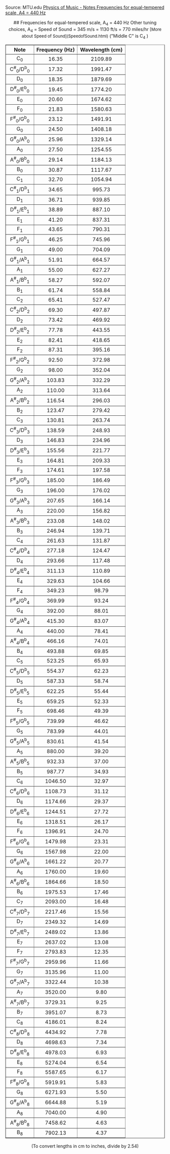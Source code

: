 Source: MTU.edu [Physics of Music - Notes Frequencies for equal-tempered scale, A4 = 440 Hz](https://pages.mtu.edu/~suits/notefreqs.html)
<center>
## Frequencies for equal-tempered scale, A<sub>4</sub> = 440 Hz
Other tuning choices, A<sub>4</sub> =
Speed of Sound = 345 m/s = 1130 ft/s = 770 miles/hr
<font size="-1">[More about Speed of Sound](SpeedofSound.html)</font>
("Middle C" is C<sub>4</sub> )
<center>
<table border="">
<tbody>
<tr>
<th>Note</th>
<th>Frequency (Hz)</th>
<th>Wavelength (cm)</th>
</tr>
<tr>
<td align="center">C<sub>0</sub></td>
<td align="center">16.35</td>
<td align="center">2109.89</td>
</tr>
<tr>
<td align="center"> C<sup>#</sup><sub>0</sub>/D<sup>b</sup><sub>0</sub> </td>
<td align="center">17.32</td>
<td align="center">1991.47</td>
</tr>
<tr>
<td align="center">D<sub>0</sub></td>
<td align="center">18.35</td>
<td align="center">1879.69</td>
</tr>
<tr>
<td align="center"> D<sup>#</sup><sub>0</sub>/E<sup>b</sup><sub>0</sub> </td>
<td align="center">19.45</td>
<td align="center">1774.20</td>
</tr>
<tr>
<td align="center">E<sub>0</sub></td>
<td align="center">20.60</td>
<td align="center">1674.62</td>
</tr>
<tr>
<td align="center">F<sub>0</sub></td>
<td align="center">21.83</td>
<td align="center">1580.63</td>
</tr>
<tr>
<td align="center"> F<sup>#</sup><sub>0</sub>/G<sup>b</sup><sub>0</sub> </td>
<td align="center">23.12</td>
<td align="center">1491.91</td>
</tr>
<tr>
<td align="center">G<sub>0</sub></td>
<td align="center">24.50</td>
<td align="center">1408.18</td>
</tr>
<tr>
<td align="center"> G<sup>#</sup><sub>0</sub>/A<sup>b</sup><sub>0</sub> </td>
<td align="center">25.96</td>
<td align="center">1329.14</td>
</tr>
<tr>
<td align="center">A<sub>0</sub></td>
<td align="center">27.50</td>
<td align="center">1254.55</td>
</tr>
<tr>
<td align="center"> A<sup>#</sup><sub>0</sub>/B<sup>b</sup><sub>0</sub> </td>
<td align="center">29.14</td>
<td align="center">1184.13</td>
</tr>
<tr>
<td align="center">B<sub>0</sub></td>
<td align="center">30.87</td>
<td align="center">1117.67</td>
</tr>
<tr>
<td align="center">C<sub>1</sub></td>
<td align="center">32.70</td>
<td align="center">1054.94</td>
</tr>
<tr>
<td align="center"> C<sup>#</sup><sub>1</sub>/D<sup>b</sup><sub>1</sub> </td>
<td align="center">34.65</td>
<td align="center">995.73</td>
</tr>
<tr>
<td align="center">D<sub>1</sub></td>
<td align="center">36.71</td>
<td align="center">939.85</td>
</tr>
<tr>
<td align="center"> D<sup>#</sup><sub>1</sub>/E<sup>b</sup><sub>1</sub> </td>
<td align="center">38.89</td>
<td align="center">887.10</td>
</tr>
<tr>
<td align="center">E<sub>1</sub></td>
<td align="center">41.20</td>
<td align="center">837.31</td>
</tr>
<tr>
<td align="center">F<sub>1</sub></td>
<td align="center">43.65</td>
<td align="center">790.31</td>
</tr>
<tr>
<td align="center"> F<sup>#</sup><sub>1</sub>/G<sup>b</sup><sub>1</sub> </td>
<td align="center">46.25</td>
<td align="center">745.96</td>
</tr>
<tr>
<td align="center">G<sub>1</sub></td>
<td align="center">49.00</td>
<td align="center">704.09</td>
</tr>
<tr>
<td align="center"> G<sup>#</sup><sub>1</sub>/A<sup>b</sup><sub>1</sub> </td>
<td align="center">51.91</td>
<td align="center">664.57</td>
</tr>
<tr>
<td align="center">A<sub>1</sub></td>
<td align="center">55.00</td>
<td align="center">627.27</td>
</tr>
<tr>
<td align="center"> A<sup>#</sup><sub>1</sub>/B<sup>b</sup><sub>1</sub> </td>
<td align="center">58.27</td>
<td align="center">592.07</td>
</tr>
<tr>
<td align="center">B<sub>1</sub></td>
<td align="center">61.74</td>
<td align="center">558.84</td>
</tr>
<tr>
<td align="center">C<sub>2</sub></td>
<td align="center">65.41</td>
<td align="center">527.47</td>
</tr>
<tr>
<td align="center"> C<sup>#</sup><sub>2</sub>/D<sup>b</sup><sub>2</sub> </td>
<td align="center">69.30</td>
<td align="center">497.87</td>
</tr>
<tr>
<td align="center">D<sub>2</sub></td>
<td align="center">73.42</td>
<td align="center">469.92</td>
</tr>
<tr>
<td align="center"> D<sup>#</sup><sub>2</sub>/E<sup>b</sup><sub>2</sub> </td>
<td align="center">77.78</td>
<td align="center">443.55</td>
</tr>
<tr>
<td align="center">E<sub>2</sub></td>
<td align="center">82.41</td>
<td align="center">418.65</td>
</tr>
<tr>
<td align="center">F<sub>2</sub></td>
<td align="center">87.31</td>
<td align="center">395.16</td>
</tr>
<tr>
<td align="center"> F<sup>#</sup><sub>2</sub>/G<sup>b</sup><sub>2</sub> </td>
<td align="center">92.50</td>
<td align="center">372.98</td>
</tr>
<tr>
<td align="center">G<sub>2</sub></td>
<td align="center">98.00</td>
<td align="center">352.04</td>
</tr>
<tr>
<td align="center"> G<sup>#</sup><sub>2</sub>/A<sup>b</sup><sub>2</sub> </td>
<td align="center">103.83</td>
<td align="center">332.29</td>
</tr>
<tr>
<td align="center">A<sub>2</sub></td>
<td align="center">110.00</td>
<td align="center">313.64</td>
</tr>
<tr>
<td align="center"> A<sup>#</sup><sub>2</sub>/B<sup>b</sup><sub>2</sub> </td>
<td align="center">116.54</td>
<td align="center">296.03</td>
</tr>
<tr>
<td align="center">B<sub>2</sub></td>
<td align="center">123.47</td>
<td align="center">279.42</td>
</tr>
<tr>
<td align="center">C<sub>3</sub></td>
<td align="center">130.81</td>
<td align="center">263.74</td>
</tr>
<tr>
<td align="center"> C<sup>#</sup><sub>3</sub>/D<sup>b</sup><sub>3</sub> </td>
<td align="center">138.59</td>
<td align="center">248.93</td>
</tr>
<tr>
<td align="center">D<sub>3</sub></td>
<td align="center">146.83</td>
<td align="center">234.96</td>
</tr>
<tr>
<td align="center"> D<sup>#</sup><sub>3</sub>/E<sup>b</sup><sub>3</sub> </td>
<td align="center">155.56</td>
<td align="center">221.77</td>
</tr>
<tr>
<td align="center">E<sub>3</sub></td>
<td align="center">164.81</td>
<td align="center">209.33</td>
</tr>
<tr>
<td align="center">F<sub>3</sub></td>
<td align="center">174.61</td>
<td align="center">197.58</td>
</tr>
<tr>
<td align="center"> F<sup>#</sup><sub>3</sub>/G<sup>b</sup><sub>3</sub> </td>
<td align="center">185.00</td>
<td align="center">186.49</td>
</tr>
<tr>
<td align="center">G<sub>3</sub></td>
<td align="center">196.00</td>
<td align="center">176.02</td>
</tr>
<tr>
<td align="center"> G<sup>#</sup><sub>3</sub>/A<sup>b</sup><sub>3</sub> </td>
<td align="center">207.65</td>
<td align="center">166.14</td>
</tr>
<tr>
<td align="center">A<sub>3</sub></td>
<td align="center">220.00</td>
<td align="center">156.82</td>
</tr>
<tr>
<td align="center"> A<sup>#</sup><sub>3</sub>/B<sup>b</sup><sub>3</sub> </td>
<td align="center">233.08</td>
<td align="center">148.02</td>
</tr>
<tr>
<td align="center">B<sub>3</sub></td>
<td align="center">246.94</td>
<td align="center">139.71</td>
</tr>
<tr>
<td align="center">C<sub>4</sub></td>
<td align="center">261.63</td>
<td align="center">131.87</td>
</tr>
<tr>
<td align="center"> C<sup>#</sup><sub>4</sub>/D<sup>b</sup><sub>4</sub> </td>
<td align="center">277.18</td>
<td align="center">124.47</td>
</tr>
<tr>
<td align="center">D<sub>4</sub></td>
<td align="center">293.66</td>
<td align="center">117.48</td>
</tr>
<tr>
<td align="center"> D<sup>#</sup><sub>4</sub>/E<sup>b</sup><sub>4</sub> </td>
<td align="center">311.13</td>
<td align="center">110.89</td>
</tr>
<tr>
<td align="center">E<sub>4</sub></td>
<td align="center">329.63</td>
<td align="center">104.66</td>
</tr>
<tr>
<td align="center">F<sub>4</sub></td>
<td align="center">349.23</td>
<td align="center">98.79</td>
</tr>
<tr>
<td align="center"> F<sup>#</sup><sub>4</sub>/G<sup>b</sup><sub>4</sub> </td>
<td align="center">369.99</td>
<td align="center">93.24</td>
</tr>
<tr>
<td align="center">G<sub>4</sub></td>
<td align="center">392.00</td>
<td align="center">88.01</td>
</tr>
<tr>
<td align="center"> G<sup>#</sup><sub>4</sub>/A<sup>b</sup><sub>4</sub> </td>
<td align="center">415.30</td>
<td align="center">83.07</td>
</tr>
<tr>
<td align="center">A<sub>4</sub></td>
<td align="center">440.00</td>
<td align="center">78.41</td>
</tr>
<tr>
<td align="center"> A<sup>#</sup><sub>4</sub>/B<sup>b</sup><sub>4</sub> </td>
<td align="center">466.16</td>
<td align="center">74.01</td>
</tr>
<tr>
<td align="center">B<sub>4</sub></td>
<td align="center">493.88</td>
<td align="center">69.85</td>
</tr>
<tr>
<td align="center">C<sub>5</sub></td>
<td align="center">523.25</td>
<td align="center">65.93</td>
</tr>
<tr>
<td align="center"> C<sup>#</sup><sub>5</sub>/D<sup>b</sup><sub>5</sub> </td>
<td align="center">554.37</td>
<td align="center">62.23</td>
</tr>
<tr>
<td align="center">D<sub>5</sub></td>
<td align="center">587.33</td>
<td align="center">58.74</td>
</tr>
<tr>
<td align="center"> D<sup>#</sup><sub>5</sub>/E<sup>b</sup><sub>5</sub> </td>
<td align="center">622.25</td>
<td align="center">55.44</td>
</tr>
<tr>
<td align="center">E<sub>5</sub></td>
<td align="center">659.25</td>
<td align="center">52.33</td>
</tr>
<tr>
<td align="center">F<sub>5</sub></td>
<td align="center">698.46</td>
<td align="center">49.39</td>
</tr>
<tr>
<td align="center"> F<sup>#</sup><sub>5</sub>/G<sup>b</sup><sub>5</sub> </td>
<td align="center">739.99</td>
<td align="center">46.62</td>
</tr>
<tr>
<td align="center">G<sub>5</sub></td>
<td align="center">783.99</td>
<td align="center">44.01</td>
</tr>
<tr>
<td align="center"> G<sup>#</sup><sub>5</sub>/A<sup>b</sup><sub>5</sub> </td>
<td align="center">830.61</td>
<td align="center">41.54</td>
</tr>
<tr>
<td align="center">A<sub>5</sub></td>
<td align="center">880.00</td>
<td align="center">39.20</td>
</tr>
<tr>
<td align="center"> A<sup>#</sup><sub>5</sub>/B<sup>b</sup><sub>5</sub> </td>
<td align="center">932.33</td>
<td align="center">37.00</td>
</tr>
<tr>
<td align="center">B<sub>5</sub></td>
<td align="center">987.77</td>
<td align="center">34.93</td>
</tr>
<tr>
<td align="center">C<sub>6</sub></td>
<td align="center">1046.50</td>
<td align="center">32.97</td>
</tr>
<tr>
<td align="center"> C<sup>#</sup><sub>6</sub>/D<sup>b</sup><sub>6</sub> </td>
<td align="center">1108.73</td>
<td align="center">31.12</td>
</tr>
<tr>
<td align="center">D<sub>6</sub></td>
<td align="center">1174.66</td>
<td align="center">29.37</td>
</tr>
<tr>
<td align="center"> D<sup>#</sup><sub>6</sub>/E<sup>b</sup><sub>6</sub> </td>
<td align="center">1244.51</td>
<td align="center">27.72</td>
</tr>
<tr>
<td align="center">E<sub>6</sub></td>
<td align="center">1318.51</td>
<td align="center">26.17</td>
</tr>
<tr>
<td align="center">F<sub>6</sub></td>
<td align="center">1396.91</td>
<td align="center">24.70</td>
</tr>
<tr>
<td align="center"> F<sup>#</sup><sub>6</sub>/G<sup>b</sup><sub>6</sub> </td>
<td align="center">1479.98</td>
<td align="center">23.31</td>
</tr>
<tr>
<td align="center">G<sub>6</sub></td>
<td align="center">1567.98</td>
<td align="center">22.00</td>
</tr>
<tr>
<td align="center"> G<sup>#</sup><sub>6</sub>/A<sup>b</sup><sub>6</sub> </td>
<td align="center">1661.22</td>
<td align="center">20.77</td>
</tr>
<tr>
<td align="center">A<sub>6</sub></td>
<td align="center">1760.00</td>
<td align="center">19.60</td>
</tr>
<tr>
<td align="center"> A<sup>#</sup><sub>6</sub>/B<sup>b</sup><sub>6</sub> </td>
<td align="center">1864.66</td>
<td align="center">18.50</td>
</tr>
<tr>
<td align="center">B<sub>6</sub></td>
<td align="center">1975.53</td>
<td align="center">17.46</td>
</tr>
<tr>
<td align="center">C<sub>7</sub></td>
<td align="center">2093.00</td>
<td align="center">16.48</td>
</tr>
<tr>
<td align="center"> C<sup>#</sup><sub>7</sub>/D<sup>b</sup><sub>7</sub> </td>
<td align="center">2217.46</td>
<td align="center">15.56</td>
</tr>
<tr>
<td align="center">D<sub>7</sub></td>
<td align="center">2349.32</td>
<td align="center">14.69</td>
</tr>
<tr>
<td align="center"> D<sup>#</sup><sub>7</sub>/E<sup>b</sup><sub>7</sub> </td>
<td align="center">2489.02</td>
<td align="center">13.86</td>
</tr>
<tr>
<td align="center">E<sub>7</sub></td>
<td align="center">2637.02</td>
<td align="center">13.08</td>
</tr>
<tr>
<td align="center">F<sub>7</sub></td>
<td align="center">2793.83</td>
<td align="center">12.35</td>
</tr>
<tr>
<td align="center"> F<sup>#</sup><sub>7</sub>/G<sup>b</sup><sub>7</sub> </td>
<td align="center">2959.96</td>
<td align="center">11.66</td>
</tr>
<tr>
<td align="center">G<sub>7</sub></td>
<td align="center">3135.96</td>
<td align="center">11.00</td>
</tr>
<tr>
<td align="center"> G<sup>#</sup><sub>7</sub>/A<sup>b</sup><sub>7</sub> </td>
<td align="center">3322.44</td>
<td align="center">10.38</td>
</tr>
<tr>
<td align="center">A<sub>7</sub></td>
<td align="center">3520.00</td>
<td align="center">9.80</td>
</tr>
<tr>
<td align="center"> A<sup>#</sup><sub>7</sub>/B<sup>b</sup><sub>7</sub> </td>
<td align="center">3729.31</td>
<td align="center">9.25</td>
</tr>
<tr>
<td align="center">B<sub>7</sub></td>
<td align="center">3951.07</td>
<td align="center">8.73</td>
</tr>
<tr>
<td align="center">C<sub>8</sub></td>
<td align="center">4186.01</td>
<td align="center">8.24</td>
</tr>
<tr>
<td align="center"> C<sup>#</sup><sub>8</sub>/D<sup>b</sup><sub>8</sub> </td>
<td align="center">4434.92</td>
<td align="center">7.78</td>
</tr>
<tr>
<td align="center">D<sub>8</sub></td>
<td align="center">4698.63</td>
<td align="center">7.34</td>
</tr>
<tr>
<td align="center"> D<sup>#</sup><sub>8</sub>/E<sup>b</sup><sub>8</sub> </td>
<td align="center">4978.03</td>
<td align="center">6.93</td>
</tr>
<tr>
<td align="center">E<sub>8</sub></td>
<td align="center">5274.04</td>
<td align="center">6.54</td>
</tr>
<tr>
<td align="center">F<sub>8</sub></td>
<td align="center">5587.65</td>
<td align="center">6.17</td>
</tr>
<tr>
<td align="center"> F<sup>#</sup><sub>8</sub>/G<sup>b</sup><sub>8</sub> </td>
<td align="center">5919.91</td>
<td align="center">5.83</td>
</tr>
<tr>
<td align="center">G<sub>8</sub></td>
<td align="center">6271.93</td>
<td align="center">5.50</td>
</tr>
<tr>
<td align="center"> G<sup>#</sup><sub>8</sub>/A<sup>b</sup><sub>8</sub> </td>
<td align="center">6644.88</td>
<td align="center">5.19</td>
</tr>
<tr>
<td align="center">A<sub>8</sub></td>
<td align="center">7040.00</td>
<td align="center">4.90</td>
</tr>
<tr>
<td align="center"> A<sup>#</sup><sub>8</sub>/B<sup>b</sup><sub>8</sub> </td>
<td align="center">7458.62</td>
<td align="center">4.63</td>
</tr>
<tr>
<td align="center">B<sub>8</sub></td>
<td align="center">7902.13</td>
<td align="center">4.37</td>
</tr>
</tbody>
</table>
(To convert lengths in cm to inches, divide by 2.54)</center>
</center>
